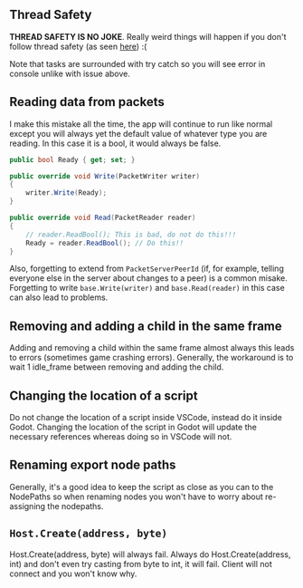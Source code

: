 ## Thread Safety
**THREAD SAFETY IS NO JOKE**. Really weird things will happen if you don't follow thread safety (as seen [here](https://github.com/valkyrienyanko/GodotModules/issues/13)) :(

Note that tasks are surrounded with try catch so you will see error in console unlike with issue above.


## Reading data from packets
I make this mistake all the time, the app will continue to run like normal except you will always yet the default value of whatever type you are reading. In this case it is a bool, it would always be false.

```cs
public bool Ready { get; set; }

public override void Write(PacketWriter writer)
{
    writer.Write(Ready);
}

public override void Read(PacketReader reader)
{
    // reader.ReadBool(); This is bad, do not do this!!!
    Ready = reader.ReadBool(); // Do this!!
}
```

Also, forgetting to extend from `PacketServerPeerId` (if, for example, telling everyone else in the server about changes to a peer) is a common misake. Forgetting to write `base.Write(writer)` and `base.Read(reader)` in this case can also lead to problems.


## Removing and adding a child in the same frame
Adding and removing a child within the same frame almost always this leads to errors (sometimes game crashing errors). Generally, the workaround is to wait 1 idle_frame between removing and adding the child.


## Changing the location of a script
Do not change the location of a script inside VSCode, instead do it inside Godot. Changing the location of the script in Godot will update the necessary references whereas doing so in VSCode will not.


## Renaming export node paths
Generally, it's a good idea to keep the script as close as you can to the NodePaths so when renaming nodes you won't have to worry about re-assigning the nodepaths.


## `Host.Create(address, byte)`
Host.Create(address, byte) will always fail. Always do Host.Create(address, int) and don't even try casting from byte to int, it will fail. Client will not connect and you won't know why.
